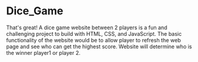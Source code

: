 # Dice_Game
That's great! A dice game website between 2 players is a fun and challenging project to build with HTML, CSS, and JavaScript.  The basic functionality of the website would be to allow player to refresh the web page and  see who can get the highest score. Website will determine who is the winner player1 or player 2.
